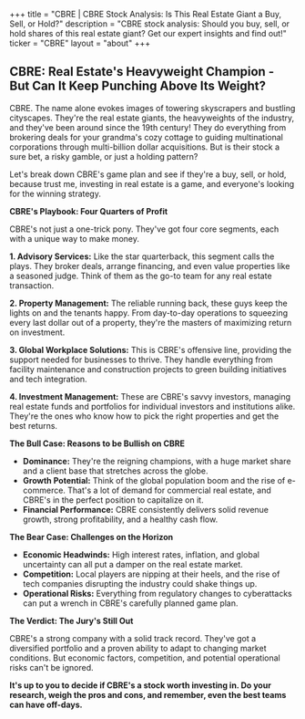 +++
title = "CBRE |  CBRE Stock Analysis: Is This Real Estate Giant a Buy, Sell, or Hold?"
description = "CBRE stock analysis: Should you buy, sell, or hold shares of this real estate giant? Get our expert insights and find out!"
ticker = "CBRE"
layout = "about"
+++

        


##  CBRE:  Real Estate's Heavyweight Champion - But Can It Keep Punching Above Its Weight?

CBRE. The name alone evokes images of towering skyscrapers and bustling cityscapes. They're the real estate giants, the heavyweights of the industry, and they've been around since the 19th century!  They do everything from brokering deals for your grandma's cozy cottage to guiding multinational corporations through multi-billion dollar acquisitions. But is their stock a sure bet, a risky gamble, or just a holding pattern? 

Let's break down CBRE's game plan and see if they're a buy, sell, or hold, because trust me, investing in real estate is a game, and everyone's looking for the winning strategy.

**CBRE's Playbook:  Four Quarters of Profit**

CBRE's not just a one-trick pony. They've got four core segments, each with a unique way to make money. 

**1. Advisory Services:**  Like the star quarterback, this segment calls the plays. They broker deals, arrange financing, and even value properties like a seasoned judge. Think of them as the go-to team for any real estate transaction. 

**2. Property Management:**  The reliable running back, these guys keep the lights on and the tenants happy. From day-to-day operations to squeezing every last dollar out of a property, they're the masters of maximizing return on investment. 

**3. Global Workplace Solutions:**  This is CBRE's offensive line,  providing the support needed for businesses to thrive.  They handle everything from facility maintenance and construction projects to green building initiatives and tech integration. 

**4. Investment Management:**  These are CBRE's savvy investors, managing real estate funds and portfolios for individual investors and institutions alike. They're the ones who know how to pick the right properties and get the best returns.

**The Bull Case:  Reasons to be Bullish on CBRE**

* **Dominance:** They're the reigning champions, with a huge market share and a client base that stretches across the globe. 
* **Growth Potential:**  Think of the global population boom and the rise of e-commerce.  That's a lot of demand for commercial real estate, and CBRE's in the perfect position to capitalize on it.
* **Financial Performance:** CBRE consistently delivers solid revenue growth, strong profitability, and a healthy cash flow. 

**The Bear Case:  Challenges on the Horizon**

* **Economic Headwinds:**  High interest rates, inflation, and global uncertainty can all put a damper on the real estate market. 
* **Competition:**  Local players are nipping at their heels, and the rise of tech companies disrupting the industry could shake things up. 
* **Operational Risks:**  Everything from regulatory changes to cyberattacks can put a wrench in CBRE's carefully planned game plan. 

**The Verdict:  The Jury's Still Out**

CBRE's a strong company with a solid track record. They've got a diversified portfolio and a proven ability to adapt to changing market conditions.  But economic factors, competition, and potential operational risks can't be ignored. 

**It's up to you to decide if CBRE's a stock worth investing in.  Do your research, weigh the pros and cons, and remember, even the best teams can have off-days.** 

        